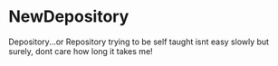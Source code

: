 # NewDepository
Depository...or Repository
trying to be self taught isnt easy
slowly but surely, dont care how long
it takes me!

